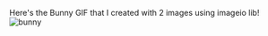 Here's the Bunny GIF that I created with 2 images using imageio lib!
![bunny](https://github.com/user-attachments/assets/0185046f-6c6f-4b31-b7d5-c55a3cd9c671)
